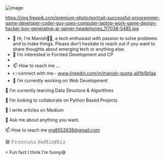 ![image](https://user-images.githubusercontent.com/115662246/222907819-78d455e6-c1e8-4a9c-8ac2-ef25e1c6d76c.png)

https://img.freepik.com/premium-photo/portrait-successful-programmer-game-developer-coder-guy-uses-computer-laptop-work-game-design-hacker-boy-generative-ai-gamer-headphones_117038-5485.jpg

- 👋 Hi, I'm Manish🙋‍♂️,  a tech enthusiast with passion to solve problems and to make things.  Please don’t hesitate to reach out if you want to share thoughts about emerging tech or anything else.
- 👀 I’m interested in Fornted Development and CP
- 
- 📫 How to reach me ...
- 👉connect with me:- 
 www.linkedin.com/in/manish-gupta-a91b5b1aa
- 🔭 I’m currently working on Web Development

🌱 I’m currently learning Data Structure & Algorithms

👯 I’m looking to collaborate on Python Based Projects

📝 I write articles on Medium

💬 Ask me about anything you want.

📫 How to reach me mg8552638@gmail.com

😄 𝙿𝚛𝚘𝚗𝚘𝚞𝚗𝚜 𝙷𝚎/𝙷𝚒𝚖/𝙷𝚒𝚜

⚡ Fun fact I think I'm funny😄
 

<!---
Manish1Gupta/Manish1Gupta is a ✨ special ✨ repository because its `README.md` (this file) appears on your GitHub profile.
You can click the Preview link to take a look at your changes.
--->

